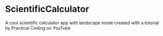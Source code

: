 # ScientificCalculator
A cool scientific calculator app with landscape mode created with a tutorial by Practical Coding on YouTube
